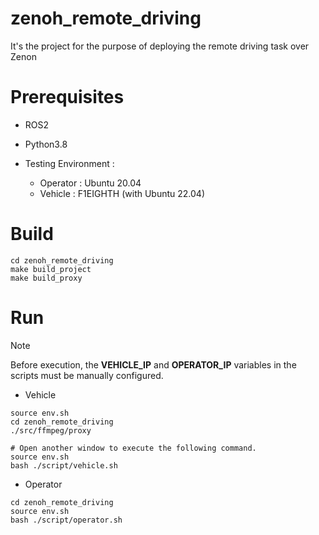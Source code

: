 # zenoh_remote_driving
It's the project for the purpose of deploying the remote driving task over Zenon


# Prerequisites

- ROS2
- Python3.8

- Testing Environment :
    - Operator : Ubuntu 20.04
    - Vehicle : F1EIGHTH (with Ubuntu 22.04)

# Build

```bash=
cd zenoh_remote_driving
make build_project
make build_proxy
```

# Run

> [!NOTE]
> Before execution, the **VEHICLE_IP** and **OPERATOR_IP** variables in the scripts must be manually configured.

- Vehicle

```bash=
source env.sh
cd zenoh_remote_driving
./src/ffmpeg/proxy

# Open another window to execute the following command.
source env.sh
bash ./script/vehicle.sh
```

- Operator

```bash=
cd zenoh_remote_driving
source env.sh
bash ./script/operator.sh
```
